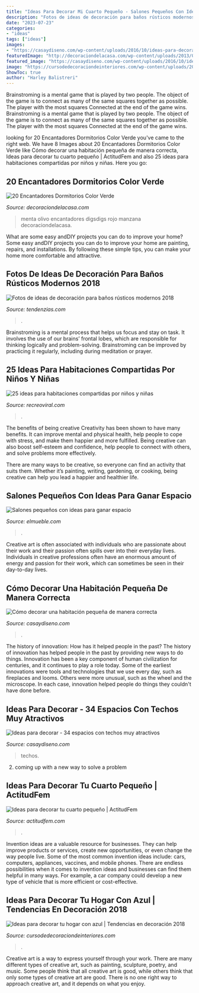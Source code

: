 ```yaml
---
title: "Ideas Para Decorar Mi Cuarto Pequeño - Salones Pequeños Con Ideas Para Ganar Espacio"
description: "Fotos de ideas de decoración para baños rústicos modernos 2018"
date: "2023-07-23"
categories:
- "ideas"
tags: ["ideas"]
images:
- "https://casaydiseno.com/wp-content/uploads/2016/10/ideas-para-decorar-techo-tela-estampada.jpeg"
featuredImage: "http://decoraciondelacasa.com/wp-content/uploads/2013/05/dormitorio-color-verde-14-500x329.jpg"
featured_image: "https://casaydiseno.com/wp-content/uploads/2016/10/ideas-para-decorar-techo-tela-estampada.jpeg"
image: "https://cursodedecoraciondeinteriores.com/wp-content/uploads/2017/09/ideas-para-decorar-tu-hogar-con-color-azul-13.jpg"
ShowToc: true
author: "Harley Balistreri"
---
```



Brainstroming is a mental game that is played by two people. The object of the game is to connect as many of the same squares together as possible. The player with the most squares Connected at the end of the game wins. Brainstroming is a mental game that is played by two people. The object of the game is to connect as many of the same squares together as possible. The player with the most squares Connected at the end of the game wins.

	

		
looking for 20 Encantadores Dormitorios Color Verde you've came to the right web. We have 8 Images about 20 Encantadores Dormitorios Color Verde like Cómo decorar una habitación pequeña de manera correcta, Ideas para decorar tu cuarto pequeño | ActitudFem and also 25 ideas para habitaciones compartidas por niños y niñas. Here you go:
		
    
## 20 Encantadores Dormitorios Color Verde

<img loading=lazy src="http://decoraciondelacasa.com/wp-content/uploads/2013/05/dormitorio-color-verde-14-500x329.jpg" onerror="this.onerror=null;this.src='https://tse3.mm.bing.net/th?id=OIP.sqPKFKZ2_6XyTGvVNvDMowHaE3&amp;pid=15.1';" alt="20 Encantadores Dormitorios Color Verde">

_Source: decoraciondelacasa.com_

>menta olivo encantadores digsdigs rojo manzana decoraciondelacasa. 

	

What are some easy andDIY projects you can do to improve your home?
Some easy andDIY projects you can do to improve your home are painting, repairs, and installations. By following these simple tips, you can make your home more comfortable and attractive.

    
## Fotos De Ideas De Decoración Para Baños Rústicos Modernos 2018

<img loading=lazy src="https://tendenzias.com/wp-content/uploads/2016/06/banos-rusticos-pequenos-aliques.jpg" onerror="this.onerror=null;this.src='https://tse2.mm.bing.net/th?id=OIP.TEGoq4Ht_LR0Zgbwan-DUgHaKa&amp;pid=15.1';" alt="Fotos de ideas de decoración para baños rústicos modernos 2018">

_Source: tendenzias.com_

>. 

	

Brainstroming is a mental process that helps us focus and stay on task. It involves the use of our brains’ frontal lobes, which are responsible for thinking logically and problem-solving. Brainstroming can be improved by practicing it regularly, including during meditation or prayer.

    
## 25 Ideas Para Habitaciones Compartidas Por Niños Y Niñas

<img loading=lazy src="http://www.recreoviral.com/wp-content/uploads/2015/10/Creativas-habitaciones-compartidas-por-niños-y-niñas-14.jpg" onerror="this.onerror=null;this.src='https://tse3.mm.bing.net/th?id=OIP.8KqBDEqfahDSl0eE0F7NXwHaE6&amp;pid=15.1';" alt="25 ideas para habitaciones compartidas por niños y niñas">

_Source: recreoviral.com_

>. 

	

The benefits of being creative
Creativity has been shown to have many benefits. It can improve mental and physical health, help people to cope with stress, and make them happier and more fulfilled.
Being creative can also boost self-esteem and confidence, help people to connect with others, and solve problems more effectively.

There are many ways to be creative, so everyone can find an activity that suits them. Whether it’s painting, writing, gardening, or cooking, being creative can help you lead a happier and healthier life.

    
## Salones Pequeños Con Ideas Para Ganar Espacio

<img loading=lazy src="https://www.elmueble.com/medio/2017/02/06/sofa-blanco-y-rinconero=mas-luz-asientos-en-menos-espacio_998x857_2c8ce4f9.jpg" onerror="this.onerror=null;this.src='https://tse1.mm.bing.net/th?id=OIP.NF1SdF6O3gPhRPQSt-5yMwHaGX&amp;pid=15.1';" alt="Salones pequeños con ideas para ganar espacio">

_Source: elmueble.com_

>. 

	

Creative art is often associated with individuals who are passionate about their work and their passion often spills over into their everyday lives. Individuals in creative professions often have an enormous amount of energy and passion for their work, which can sometimes be seen in their day-to-day lives.

    
## Cómo Decorar Una Habitación Pequeña De Manera Correcta

<img loading=lazy src="https://casaydiseno.com/wp-content/uploads/2018/01/como-decorar-una-habitacion-pequena.jpg" onerror="this.onerror=null;this.src='https://tse3.mm.bing.net/th?id=OIP.M4PSmAmR-i_xg7N4W8pAGwHaLH&amp;pid=15.1';" alt="Cómo decorar una habitación pequeña de manera correcta">

_Source: casaydiseno.com_

>. 

	

The history of innovation: How has it helped people in the past?
The history of innovation has helped people in the past by providing new ways to do things. Innovation has been a key component of human civilization for centuries, and it continues to play a role today. Some of the earliest innovations were tools and technologies that we use every day, such as fireplaces and looms. Others were more unusual, such as the wheel and the microscope. In each case, innovation helped people do things they couldn't have done before.

    
## Ideas Para Decorar - 34 Espacios Con Techos Muy Atractivos

<img loading=lazy src="https://casaydiseno.com/wp-content/uploads/2016/10/ideas-para-decorar-techo-tela-estampada.jpeg" onerror="this.onerror=null;this.src='https://tse4.mm.bing.net/th?id=OIP.a_uzxwKoOS0jp1VrallBhAHaJ3&amp;pid=15.1';" alt="Ideas para decorar - 34 espacios con techos muy atractivos">

_Source: casaydiseno.com_

>techos. 

	

2. coming up with a new way to solve a problem 

    
## Ideas Para Decorar Tu Cuarto Pequeño | ActitudFem

<img loading=lazy src="https://cdn2.actitudfem.com/media/files/styles/large_auto/public/ideas-para-decorar-tu-cuarto-pequeno.jpg" onerror="this.onerror=null;this.src='https://tse2.mm.bing.net/th?id=OIP.HdSW-9Omxihj70jU_i147QHaFj&amp;pid=15.1';" alt="Ideas para decorar tu cuarto pequeño | ActitudFem">

_Source: actitudfem.com_

>. 

	

Invention ideas are a valuable resource for businesses. They can help improve products or services, create new opportunities, or even change the way people live. Some of the most common invention ideas include: cars, computers, appliances, vaccines, and mobile phones. There are endless possibilities when it comes to invention ideas and businesses can find them helpful in many ways. For example, a car company could develop a new type of vehicle that is more efficient or cost-effective.

    
## Ideas Para Decorar Tu Hogar Con Azul | Tendencias En Decoración 2018

<img loading=lazy src="https://cursodedecoraciondeinteriores.com/wp-content/uploads/2017/09/ideas-para-decorar-tu-hogar-con-color-azul-13.jpg" onerror="this.onerror=null;this.src='https://tse2.mm.bing.net/th?id=OIP.iKsIyZcWcx92rZRE-dAzSQHaJ4&amp;pid=15.1';" alt="Ideas para decorar tu hogar con azul | Tendencias en decoración 2018">

_Source: cursodedecoraciondeinteriores.com_

>. 

	

Creative art is a way to express yourself through your work. There are many different types of creative art, such as painting, sculpture, poetry, and music. Some people think that all creative art is good, while others think that only some types of creative art are good. There is no one right way to approach creative art, and it depends on what you enjoy.

